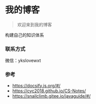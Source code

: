 # 我的博客

> 欢迎来到我的博客
>
构建自己的知识体系



### 联系方式
微信：ykslovewxt

### 参考
* https://docsify.js.org/#/
* https://cyc2018.github.io/CS-Notes/ 
* https://snailclimb.gitee.io/javaguide/#/

